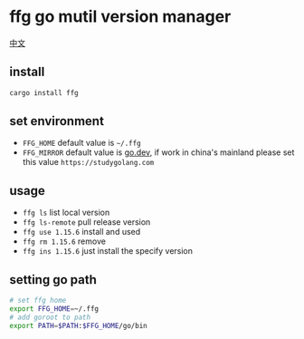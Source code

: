 # ffg go mutil version manager

[中文](./README_ZH.md)

## install

```bash
cargo install ffg
```

## set environment

- `FFG_HOME` default value is `~/.ffg`
- `FFG_MIRROR` default value is [go.dev](https://go.dev), if work in china's mainland please set this value `https://studygolang.com`

## usage

- `ffg ls` list local version
- `ffg ls-remote` pull release version
- `ffg use 1.15.6` install and used
- `ffg rm 1.15.6` remove
- `ffg ins 1.15.6` just install the specify version

## setting go path

```bash
# set ffg home
export FFG_HOME=~/.ffg
# add goroot to path
export PATH=$PATH:$FFG_HOME/go/bin
```
